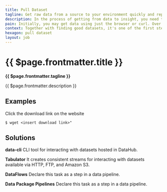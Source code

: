 ```yaml
---
title: Pull Dataset
tagline: Get raw data from a source to your environment quickly and repeatedly.
description: In the process of getting from data to insight, you need to download data from external sources.
pain: Initially, you may get data using just the browser or curl. Over time, you will want to pull using a CLI or library compatible with the Data Package specification.
context: Together with finding good datasets, it's one of the first steps of every data project.
hexagon: pull dataset
layout: job
---
```


# {{ $page.frontmatter.title }}

**{{ $page.frontmatter.tagline }}**

{{ $page.frontmatter.description }}

## Examples

Click the download link on the website

```
$ wget <insert download link>"
```

## Solutions

**data-cli**
CLI tool for interacting with datasets hosted in DataHub.
 
**Tabulator**
It creates consistent streams for interacting with datasets available via HTTP, FTP, and Amazon S3.
 
**DataFlows**
Declare this task as a step in a data pipeline.
 
**Data Package Pipelines**
Declare this task as a step in a data pipeline.
